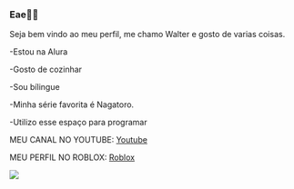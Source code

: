 ### Eae👨‍🍳

 Seja bem vindo ao meu perfil, me chamo Walter e gosto de varias coisas.

-Estou na Alura

-Gosto de cozinhar

-Sou bílingue

-Minha série favorita é Nagatoro.

-Utilizo esse espaço para programar


MEU CANAL NO YOUTUBE: [Youtube](https://www.youtube.com/@koskinhol6489/featured)

MEU PERFIL NO ROBLOX: [Roblox](https://www.roblox.com/users/1343802344/profile)




![](https://media.tenor.com/4TT38rFtbIIAAAAC/nagatoro.gif)



